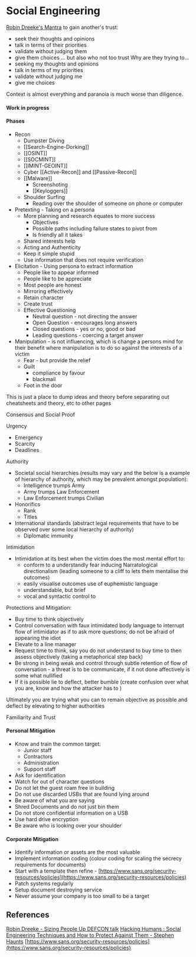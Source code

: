 # Social Engineering


[Robin Dreeke's Mantra](https://www.youtube.com/watch?v=H3XR4QrJyxA) to gain another's trust:
- seek their thoughts and opinions
- talk in terms of their priorities
- validate without judging them
- give them choices
... but also who not too trust
Why are they trying to...
- seeking my thoughts and opinions
- talk in terms of my priorities
- validate without judging me
- give me choices

Context is almost everything and paranoia is much worse than diligence.

#### Work in progress


#### Phases

- Recon
	- Dumpster Diving
	- [[Search-Engine-Dorking]]
	- [[OSINT]]
	- [[SOCMINT]]
	- [[IMINT-GEOINT]]
	- Cyber [[Active-Recon]] and [[Passive-Recon]]
	- [[Malware]]
		- Screenshoting 
		- [[Keyloggers]]
	- Shoulder Surfing
		- Reading over the shoulder of someone on phone or computer
- Pretexting - Taking on a persona
	- More planning and research equates to more success
		- Objectives
		- Possible paths including failure states to pivot from
		- Is friendly all it takes
	- Shared interests help
	- Acting and Authenticity
	- Keep it simple stupid
	- Use information that does not require verification
- Elicitation - Using persona to extract information
	- People like to appear informed 
	- People like to be appreciate 
	- Most people are honest
	- Mirroring effectively
	- Retain character 
	- Create trust
	- Effective Questioning
		- Neutral question - not directing the answer
		- Open Question - encourages long answers
		- Closed questions - yes or no, good or bad
		- Leading questions - coercing a target answer
- Manipulation - is not influencing, which is change a persons mind for their benefit where manipulation is to do so against the interests of a victim
	- Fear - but provide the relief
	- Guilt 
		- compliance by favour
		- blackmail
	- Foot in the door 


This is just a place to dump ideas and theory before separating out cheatsheets and theory, etc to other pages


Consensus and Social Proof

Urgency 
- Emergency
- Scarcity
- Deadlines

Authority
- Societal social hierarchies (results may vary and the below is a example of hierarchy of authority, which may be prevalent amongst population):
	- Intelligence trumps Army
	- Army trumps Law Enforcement
	- Law Enforcement trumps Civilian
- Honorifics 
	- Rank 
	- Titles
- International standards (abstract legal requirements that have to be observed over some local hierarchy of authority)
	- Diplomatic immunity

Intimidation
- Intimidation at its best when the victim does the most mental effort to:
	- conform to a understandly fear inducing Narratological directionalism (leading someone to a cliff to lets them mentalise the outcomes)
	- easily visualise outcomes use of euphemistic language 
	- understandable, but brief
	- vocal and syntactic control to 

Protections and Mitigation:
- Buy time to think objectively
- Control conversation with faux intimidated body language to interrupt flow of intimidator as if to ask more questions; do not be afraid of appearing the idiot
- Elevate to a line manager
- Request time to think, say you do not understand to buy time to then assess objectively (taking a metaphorical step back)
- Be strong in being weak and control through subtle retention of flow of conversation - a threat is to be communicate, if it not done affectively is some what nullified 
- If it is possible lie to deflect, better bumble (create confusion over what you are, know and how the attacker has to ) 

Ultimately you are trying what you can to remain objective as possible and deflect by elevating to higher authorities

Familiarity and Trust

#### Personal Mitigation 

- Know and train the common target:
	- Junior staff
	- Contractors
	- Administration 
	- Support staff
- Ask for identification 
- Watch for out of character questions
- Do not let the guest roam free in building
- Do not use discarded USBs that are found lying around
- Be aware of what you are saying
- Shred Documents and do not just bin them
- Do not store confidential information on a USB
- Use hard drive encryption
- Be aware who is looking over your shoulder

#### Corporate Mitigation

- Identify information or assets are the most valuable
- Implement information coding (colour coding for scaling the secrecy requirements for documents)
- Start with a template then refine - [https://www.sans.org/security-resources/policies](https://www.sans.org/security-resources/policies)
- Patch systems regularly
- Setup document destroying service
- Never assume your company is too small to be a target

## References

[Robin Dreeke - Sizing People Up DEFCON talk](https://www.youtube.com/watch?v=H3XR4QrJyxA)
[Hacking Humans : Social Engineering Techniques and How to Protect Against Them - Stephen Haunts](https://www.youtube.com/watch?v=YVqurfWzB-Q)
[https://www.sans.org/security-resources/policies](https://www.sans.org/security-resources/policies)